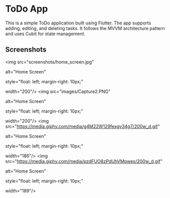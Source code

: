 # ToDo App

This is a simple ToDo application built using Flutter. The app supports adding, editing, and deleting tasks. It follows the MVVM  architecture pattern and uses Cubit for state management.


## Screenshots

<img src="screenshots/home_screen.jpg"

alt="Home Screen"

style="float: left; margin-right: 10px;"

width="200"/> <img src="images/Capture2.PNG"

alt="Home Screen"

style="float: left; margin-right: 10px;"

width="200"/> <img src="https://media.giphy.com/media/g4M22W129fexgv34g7/200w_d.gif"

alt="Home Screen"

style="float: left; margin-right: 10px;"

width="186"/> <img src="https://media.giphy.com/media/pzdFUO8zPdUhVMpwex/200w_d.gif"

alt="Home Screen"

style="float: left; margin-right: 10px;"

width="189"/>
